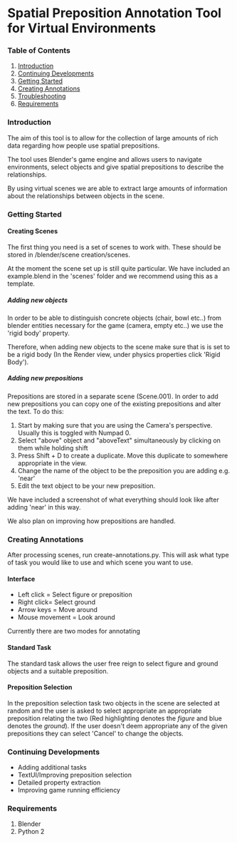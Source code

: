# Spatial Preposition Annotation Tool for Virtual Environments 

### Table of Contents
1. [Introduction](#introduction)
2. [Continuing Developments](#continuing-developments)
3. [Getting Started](#getting-started)
4. [Creating Annotations](#creating-annotations)
5. [Troubleshooting](#troubleshooting)
6. [Requirements](#Requirements)

### Introduction
The aim of this tool is to allow for the collection of large amounts of rich data regarding how people use spatial prepositions.

The tool uses Blender's game engine and allows users to navigate environments, select objects and give spatial prepositions to describe the relationships.

By using virtual scenes we are able to extract large amounts of information about the relationships between objects in the scene.


### Getting Started
#### Creating Scenes
The first thing you need is a set of scenes to work with. These should be stored in /blender/scene creation/scenes.

At the moment the scene set up is still quite particular. We have included an example.blend in the 'scenes' folder and we recommend using this as a template.
##### Adding new objects
In order to be able to distinguish concrete objects (chair, bowl etc..) from blender entities necessary for the game (camera, empty etc..) we use the 'rigid body' property.

Therefore, when adding new objects to the scene make sure that is is set to be a rigid body (In the Render view, under physics properties click 'Rigid Body').

##### Adding new prepositions
Prepositions are stored in a separate scene (Scene.001). In order to add new prepositions you can copy one of the existing prepositions and alter the text. To do this:

1. Start by making sure that you are using the Camera's perspective. Usually this is toggled with Numpad 0.
2. Select "above" object and "aboveText" simultaneously by clicking on them while holding shift
3. Press Shift + D to create a duplicate. Move this duplicate to somewhere appropriate in the view.
4. Change the name of the object to be the preposition you are adding e.g. 'near'
5. Edit the text object to be your new preposition.

We have included a screenshot of what everything should look like after adding 'near' in this way.

We also plan on improving how prepositions are handled.

### Creating Annotations
After processing scenes, run create-annotations.py. This will ask what type of task you would like to use and which scene you want to use.

#### Interface
* Left click = Select figure or preposition
* Right click= Select ground
* Arrow keys = Move around
* Mouse movement = Look around

Currently there are two modes for annotating
#### Standard Task
The standard task allows the user free reign to select figure and ground objects and a suitable preposition.
#### Preposition Selection
In the preposition selection task two objects in the scene are selected at random and the user is asked to select appropriate an appropriate preposition relating the two (Red highlighting denotes the *figure* and blue denotes the *ground*). If the user doesn't deem appropriate any of the given prepositions they can select 'Cancel' to change the objects.
### Continuing Developments
* Adding additional tasks
* TextUI/Improving preposition selection
* Detailed property extraction
* Improving game running efficiency

### Requirements
1. Blender
2. Python 2
